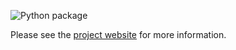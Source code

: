 ![Python package](https://github.com/MatthewGerber/rlai/workflows/Python%20package/badge.svg)

Please see the [project website](https://matthewgerber.github.io/rlai/) for more information. 

